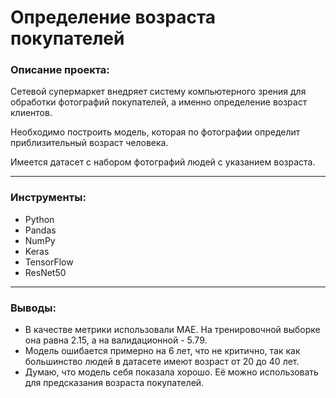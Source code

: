 # Определение возраста покупателей

### Описание проекта:

Сетевой супермаркет внедряет систему компьютерного зрения для обработки фотографий покупателей, а именно определение возраст клиентов.

Необходимо построить модель, которая по фотографии определит приблизительный возраст человека.

Имеется датасет с набором фотографий людей с указанием возраста.

------------------------------------------------------------

### Инструменты:

* Python
* Pandas
* NumPy
* Keras
* TensorFlow
* ResNet50

------------------------------------------

### Выводы:

* В качестве метрики использовали MAE. На тренировочной выборке она равна 2.15, а на валидационной - 5.79.
* Модель ошибается примерно на 6 лет, что не критично, так как большинство людей в датасете имеют возраст от 20 до 40 лет.
* Думаю, что модель себя показала хорошо. Её можно использовать для предсказания возраста покупателей.
